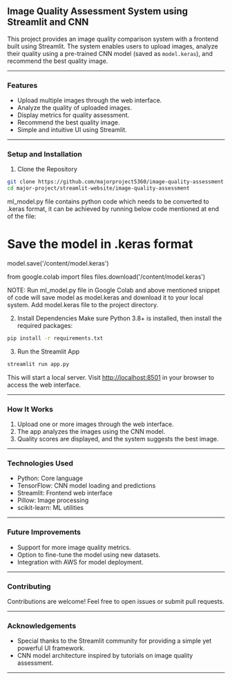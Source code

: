 ## Image Quality Assessment System using Streamlit and CNN

This project provides an image quality comparison system with a frontend built using Streamlit. The system enables users to upload images, analyze their quality using a pre-trained CNN model (saved as `model.keras`), and recommend the best quality image.

---

### Features
- Upload multiple images through the web interface.
- Analyze the quality of uploaded images.
- Display metrics for quality assessment.
- Recommend the best quality image.
- Simple and intuitive UI using Streamlit.

---

### Setup and Installation

1. Clone the Repository


```bash
git clone https://github.com/majorproject5360/image-quality-assessment.git
cd major-project/streamlit-website/image-quality-assessment
```
ml_model.py file contains python code which needs to be converted to .keras format, it can be achieved by running below code mentioned at end of the file:

# Save the model in .keras format
model.save('/content/model.keras')

from google.colab import files
files.download('/content/model.keras')

NOTE: Run ml_model.py file in Google Colab and above mentioned snippet of code will save model as model.keras and download it to your local system. Add model.keras file to the project directory.

2. Install Dependencies
Make sure Python 3.8+ is installed, then install the required packages:

```bash
pip install -r requirements.txt
```

3. Run the Streamlit App
```bash
streamlit run app.py
```
This will start a local server. Visit [http://localhost:8501](http://localhost:8501) in your browser to access the web interface.

---

### How It Works
1. Upload one or more images through the web interface.
2. The app analyzes the images using the CNN model.
3. Quality scores are displayed, and the system suggests the best image.

---

### Technologies Used
- Python: Core language
- TensorFlow: CNN model loading and predictions
- Streamlit: Frontend web interface
- Pillow: Image processing
- scikit-learn: ML utilities

---

### Future Improvements
- Support for more image quality metrics.
- Option to fine-tune the model using new datasets.
- Integration with AWS for model deployment.

---

### Contributing
Contributions are welcome! Feel free to open issues or submit pull requests.

---

### Acknowledgements
- Special thanks to the Streamlit community for providing a simple yet powerful UI framework.
- CNN model architecture inspired by tutorials on image quality assessment.

---

